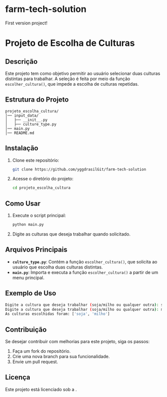 # farm-tech-solution
 First version project!

# Projeto de Escolha de Culturas

## Descrição
Este projeto tem como objetivo permitir ao usuário selecionar duas culturas distintas para trabalhar. A seleção é feita por meio da função `escolher_cultura()`, que impede a escolha de culturas repetidas.

## Estrutura do Projeto
```
projeto_escolha_cultura/
│── input_data/
│   ├── __init__.py
│   ├── culture_type.py
│── main.py
│── README.md
```

## Instalação
1. Clone este repositório:
   ```bash
   git clone https://github.com/yggdrasilGit/farm-tech-solution
   ```
2. Acesse o diretório do projeto:
   ```bash
   cd projeto_escolha_cultura
   ```

## Como Usar
1. Execute o script principal:
   ```bash
   python main.py
   ```
2. Digite as culturas que deseja trabalhar quando solicitado.

## Arquivos Principais
- **`culture_type.py`**: Contém a função `escolher_cultura()`, que solicita ao usuário que escolha duas culturas distintas.
- **`main.py`**: Importa e executa a função `escolher_cultura()` a partir de um menu principal.

## Exemplo de Uso
```bash
Digite a cultura que deseja trabalhar (soja/milho ou qualquer outra): soja
Digite a cultura que deseja trabalhar (soja/milho ou qualquer outra): milho
As culturas escolhidas foram: ['soja', 'milho']
```

## Contribuição
Se desejar contribuir com melhorias para este projeto, siga os passos:
1. Faça um fork do repositório.
2. Crie uma nova branch para sua funcionalidade.
3. Envie um pull request.

## Licença
Este projeto está licenciado sob a [](LICENSE).

